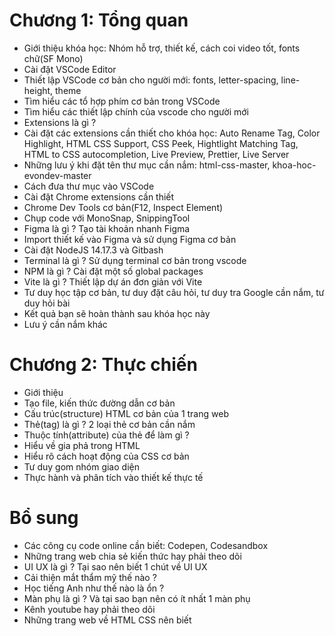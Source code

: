 # Chương 1: Tổng quan

- Giới thiệu khóa học: Nhóm hỗ trợ, thiết kế, cách coi video tốt, fonts chữ(SF Mono)
- Cài đặt VSCode Editor
- Thiết lập VSCode cơ bản cho người mới: fonts, letter-spacing, line-height, theme
- Tìm hiểu các tổ hợp phím cơ bản trong VSCode
- Tìm hiểu các thiết lập chính của vscode cho người mới
- Extensions là gì ?
- Cài đặt các extensions cần thiết cho khóa học: Auto Rename Tag, Color Highlight, HTML CSS Support, CSS Peek, Hightlight Matching Tag, HTML to CSS autocompletion, Live Preview, Prettier, Live Server
- Những lưu ý khi đặt tên thư mục cần nắm: html-css-master, khoa-hoc-evondev-master
- Cách đưa thư mục vào VSCode
- Cài đặt Chrome extensions cần thiết
- Chrome Dev Tools cơ bản(F12, Inspect Element)
- Chụp code với MonoSnap, SnippingTool
- Figma là gì ? Tạo tài khoản nhanh Figma
- Import thiết kế vào Figma và sử dụng Figma cơ bản
- Cài đặt NodeJS 14.17.3 và Gitbash
- Terminal là gì ? Sử dụng terminal cơ bản trong vscode
- NPM là gì ? Cài đặt một số global packages
- Vite là gì ? Thiết lập dự án đơn giản với Vite
- Tư duy học tập cơ bản, tư duy đặt câu hỏi, tư duy tra Google cần nắm, tư duy hỏi bài
- Kết quả bạn sẽ hoàn thành sau khóa học này
- Lưu ý cần nắm khác

# Chương 2: Thực chiến

- Giới thiệu
- Tạo file, kiến thức đường dẫn cơ bản
- Cấu trúc(structure) HTML cơ bản của 1 trang web
- Thẻ(tag) là gì ? 2 loại thẻ cơ bản cần nắm
- Thuộc tính(attribute) của thẻ để làm gì ?
- Hiểu về gia phả trong HTML
- Hiểu rõ cách hoạt động của CSS cơ bản
- Tư duy gom nhóm giao diện
- Thực hành và phân tích vào thiết kế thực tế

# Bổ sung

- Các công cụ code online cần biết: Codepen, Codesandbox
- Những trang web chia sẻ kiến thức hay phải theo dõi
- UI UX là gì ? Tại sao nên biết 1 chút về UI UX
- Cải thiện mắt thẩm mỹ thế nào ?
- Học tiếng Anh như thế nào là ổn ?
- Màn phụ là gì ? Và tại sao bạn nên có ít nhất 1 màn phụ
- Kênh youtube hay phải theo dõi
- Những trang web về HTML CSS nên biết
